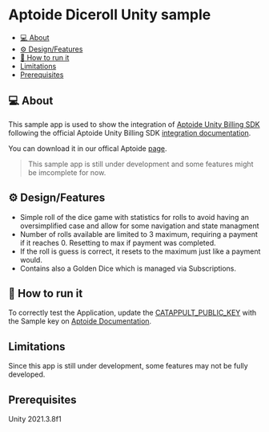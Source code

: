 # Aptoide Diceroll Unity sample

   - [💻 About](#-about)
   - [⚙️ Design/Features](#️-designfeatures)
   - [🚀 How to run it](#-how-to-run-it)
   - [Limitations](#limitations)
   - [Prerequisites](#prerequisites)

## 💻 About

This sample app is used to show the integration of [Aptoide Unity Billing SDK](https://github.com/Catappult/appcoins-sdk-unity) following the official Aptoide Unity Billing SDK [integration documentation](https://docs.catappult.io/docs/unity-sdk).

You can download it in our offical Aptoide [page](https://com-appcoins-diceroll-unity.en.aptoide.com/app).

> This sample app is still under development and some features might be imcomplete for now.

## ⚙️ Design/Features

- Simple roll of the dice game with statistics for rolls to avoid having an oversimplified case and allow for some navigation and state managment
- Number of rolls available are limited to 3 maximum, requiring a payment if it reaches 0. Resetting to max if payment was completed.
- If the roll is guess is correct, it resets to the maximum just like a payment would.
- Contains also a Golden Dice which is managed via Subscriptions.

## 🚀 How to run it

To correctly test the Application, update the [CATAPPULT_PUBLIC_KEY](https://github.com/Catappult/appcoins-diceroll-unity/blob/main/Assets/Scripts/Logic.cs#L61) with the Sample key on [Aptoide Documentation]([https://docs.catappult.io/docs/native-android-billing-sdk#faq](https://docs.catappult.io/docs/billing-integration#public-key)).

## Limitations

Since this app is still under development, some features may not be fully developed.

## Prerequisites

Unity 2021.3.8f1
